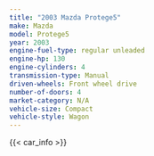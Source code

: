 ```yaml
---
title: "2003 Mazda Protege5"
make: Mazda
model: Protege5
year: 2003
engine-fuel-type: regular unleaded
engine-hp: 130
engine-cylinders: 4
transmission-type: Manual
driven-wheels: Front wheel drive
number-of-doors: 4
market-category: N/A
vehicle-size: Compact
vehicle-style: Wagon
---
```


{{< car_info >}}
